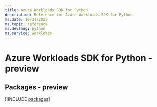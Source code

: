 ```yaml
---
title: Azure Workloads SDK for Python
description: Reference for Azure Workloads SDK for Python
ms.date: 10/31/2025
ms.topic: reference
ms.devlang: python
ms.service: workloads
---
```

# Azure Workloads SDK for Python - preview
## Packages - preview
[!INCLUDE [packages](workloads-index.md)]